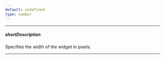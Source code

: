 ```yaml
---
default: undefined
type: number
---
```

---
##### shortDescription
Specifies the width of the widget in pixels.

---
